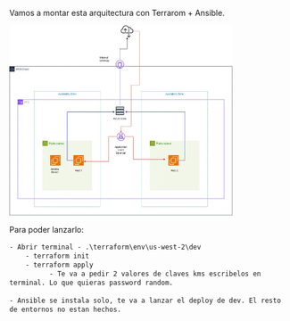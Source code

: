 
Vamos a montar esta arquitectura con Terrarom + Ansible.

<img src="./image.webp" alt="Ansible Core" width="400">

Para poder lanzarlo:

    - Abrir terminal - .\terraform\env\us-west-2\dev
        - terraform init
        - terraform apply
              - Te va a pedir 2 valores de claves kms escribelos en terminal. Lo que quieras password random.
  
    - Ansible se instala solo, te va a lanzar el deploy de dev. El resto de entornos no estan hechos.
